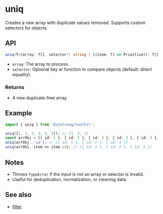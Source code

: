 # uniq

Creates a new array with duplicate values removed. Supports custom selectors for objects.

## API

```ts
uniq<T>(array: T[], selector?: string | ((item: T) => Primitive)): T[]
```

- `array`: The array to process.
- `selector`: Optional key or function to compare objects (default: direct equality).

### Returns

- A new duplicate-free array.

## Example

```ts
import { uniq } from '@vielzeug/toolkit';

uniq([1, 2, 2, 3, 3, 3]); // [1, 2, 3]
const arrObj = [{ id: 1 }, { id: 2 }, { id: 2 }, { id: 3 }, { id: 3 }, { id: 3 }];
uniq(arrObj, 'id'); // [{ id: 1 }, { id: 2 }, { id: 3 }]
uniq(arrObj, item => item.id); // [{ id: 1 }, { id: 2 }, { id: 3 }]
```

## Notes

- Throws `TypeError` if the input is not an array or selector is invalid.
- Useful for deduplication, normalization, or cleaning data.

## See also

- [filter](./filter.md)
